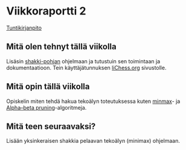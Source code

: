 # Viikkoraportti 2

[Tuntikirjanpito](./tuntikirjanpito.md)

## Mitä olen tehnyt tällä viikolla
Lisäsin [shakki-pohjan](https://github.com/TiraLabra/chess) ohjelmaan ja tutustuin sen toimintaan ja dokumentaatioon.
Tein käyttäjätunnuksen [liChess.org](https://lichess.org) sivustolle.

## Mitä opin tällä viikolla
Opiskelin miten tehdä hakua tekoälyn toteutuksessa kuten [minmax](https://en.wikipedia.org/wiki/Minimax#Minimax_algorithm_with_alternate_moves)-
ja [Alpha–beta pruning](https://en.wikipedia.org/wiki/Alpha–beta_prunings)-algoritmeja.

## Mitä teen seuraavaksi?
Lisään yksinkeraisen shakkia pelaavan tekoälyn (minimax) ohjelmaan.
